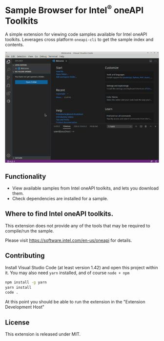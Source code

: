 # Sample Browser for Intel<sup>®</sup> oneAPI Toolkits

A simple extension for viewing code samples available for Intel oneAPI toolkits.
Leverages cross platform `oneapi-cli` to get the sample index and contents.

![Gif of the extension in action](demo.gif)

## Functionality

* View available samples from Intel oneAPI toolkits, and lets you download them.
* Check dependencies are installed for a sample.

## Where to find Intel oneAPI toolkits.

This extension does not provide any of the tools that may be required to compile/run the sample.

Please visit https://software.intel.com/en-us/oneapi for details.


## Contributing 
Install Visual Studio Code (at least version 1.42) and open this project within it.
You may also need `yarn` installed, and of course `node + npm`

```bash
npm install -g yarn
yarn install
code .
```

At this point you should be able to run the extension in the "Extension Development Host"

## License
This extension is released under MIT.
